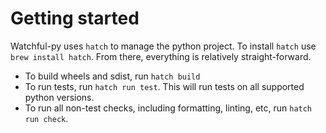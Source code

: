 # Getting started

Watchful-py uses `hatch` to manage the python project. To install `hatch` use `brew install hatch`. From there, everything is relatively straight-forward.

- To build wheels and sdist, run `hatch build`
- To run tests, run `hatch run test`. This will run tests on all supported python versions.
- To run all non-test checks, including formatting, linting, etc, run `hatch run check`.
